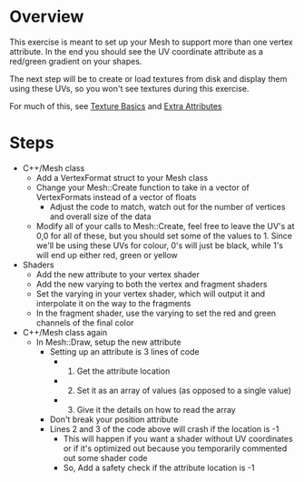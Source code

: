
# Overview

This exercise is meant to set up your Mesh to support more than one vertex attribute. In the end you should see the UV coordinate attribute as a red/green gradient on your shapes.

The next step will be to create or load textures from disk and display them using these UVs, so you won't see textures during this exercise.

For much of this, see [Texture Basics](../Graphics/Texture%20Basics.md) and [Extra Attributes](../Graphics/Extra%20Attributes.md)
# Steps

- C++/Mesh class
	- Add a VertexFormat struct to your Mesh class
	- Change your Mesh::Create function to take in a vector of VertexFormats instead of a vector of floats
		- Adjust the code to match, watch out for the number of vertices and overall size of the data
	- Modify all of your calls to Mesh::Create, feel free to leave the UV's at 0,0 for all of these, but you should set some of the values to 1. Since we'll be using these UVs for colour, 0's will just be black, while 1's will end up either red, green or yellow
- Shaders
	- Add the new attribute to your vertex shader
	- Add the new varying to both the vertex and fragment shaders
	- Set the varying in your vertex shader, which will output it and interpolate it on the way to the fragments
	- In the fragment shader, use the varying to set the red and green channels of the final color
- C++/Mesh class again
	- In Mesh::Draw, setup the new attribute
		- Setting up an attribute is 3 lines of code
			- 1) Get the attribute location
			- 2) Set it as an array of values (as opposed to a single value)
			- 3) Give it the details on how to read the array
		- Don't break your position attribute
		- Lines 2 and 3 of the code above will crash if the location is -1
			- This will happen if you want a shader without UV coordinates or if it's optimized out because you temporarily commented out some shader code
			- So, Add a safety check if the attribute location is -1
